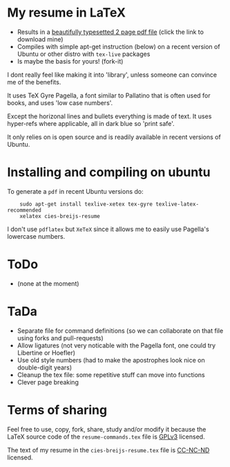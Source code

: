 # My resume in LaTeX

 * Results in a [beautifully typesetted 2 page pdf file](https://github.com/cies/resume/raw/master/cies-breijs-resume.pdf) (click the link to download mine)
 * Compiles with simple apt-get instruction (below) on a recent version of Ubuntu or other distro with `tex-live` packages
 * Is maybe the basis for yours! (fork-it)


I dont really feel like making it into 'library', unless someone can
convince me of the benefits.

It uses TeX Gyre Pagella, a font similar to Pallatino that is often used for books, and uses 'low case numbers'.

Except the horizonal lines and bullets everything is made of text.  It uses hyper-refs where applicable, all in dark blue so 'print safe'.

It only relies on is open source and is readily available in recent versions of Ubuntu.



# Installing and compiling on ubuntu

To generate a `pdf` in recent Ubuntu versions do:

        sudo apt-get install texlive-xetex tex-gyre texlive-latex-recommended
        xelatex cies-breijs-resume

I don't use `pdflatex` but `XeTeX` since it allows me to easily use Pagella's lowercase numbers.



# ToDo

  * (none at the moment)


# TaDa

  * Separate file for command definitions (so we can collaborate on that file using forks and pull-requests)
  * Allow ligatures (not very noticable with the Pagella font, one could try Libertine or Hoefler)
  * Use old style numbers (had to make the apostrophes look nice on double-digit years)
  * Cleanup the tex file: some repetitive stuff can move into functions
  * Clever page breaking


# Terms of sharing

Feel free to use, copy, fork, share, study and/or modify it because the LaTeX source code of the `resume-commands.tex` file is [GPLv3](http://www.gnu.org/licenses/quick-guide-gplv3.html) licensed.

The text of my resume in the `cies-breijs-resume.tex` file is [CC-NC-ND](http://creativecommons.org/licenses/by-nc-nd/3.0/) licensed.
